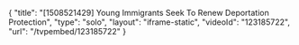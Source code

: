 {
    "title": "[1508521429] Young Immigrants Seek To Renew Deportation Protection",
    "type": "solo",
    "layout": "iframe-static",
    "videoId": "123185722",
    "url": "\/tvpembed\/123185722"
}